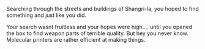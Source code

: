 Searching through the streets and buildings of Shangri-la, you hoped to find something and just like you did.

Your search wasnt fruitless and your hopes were high.... until you opened the box to find weapon parts of terrible quality. But hey you never know. Molecular printers are rather efficient at making things.
